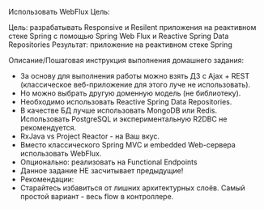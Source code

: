 Использовать WebFlux
Цель:

Цель: разрабатывать Responsive и Resilent приложения на реактивном стеке Spring c помощью Spring Web Flux и Reactive Spring Data Repositories
Результат: приложение на реактивном стеке Spring

Описание/Пошаговая инструкция выполнения домашнего задания:

- За основу для выполнения работы можно взять ДЗ с Ajax + REST (классическое веб-приложение для этого луче не использовать).
- Но можно выбрать другую доменную модель (не библиотеку).
- Необходимо использовать Reactive Spring Data Repositories.
- В качестве БД лучше использовать MongoDB или Redis. Использовать PostgreSQL и экспериментальную R2DBC не рекомендуется.
- RxJava vs Project Reactor - на Ваш вкус.
- Вместо классического Spring MVC и embedded Web-сервера использовать WebFlux.
- Опционально: реализовать на Functional Endpoints
- Данное задание НЕ засчитывает предыдущие!
- Рекомендации:
- Старайтесь избавиться от лишних архитектурных слоёв. Самый простой вариант - весь flow в контроллере.
